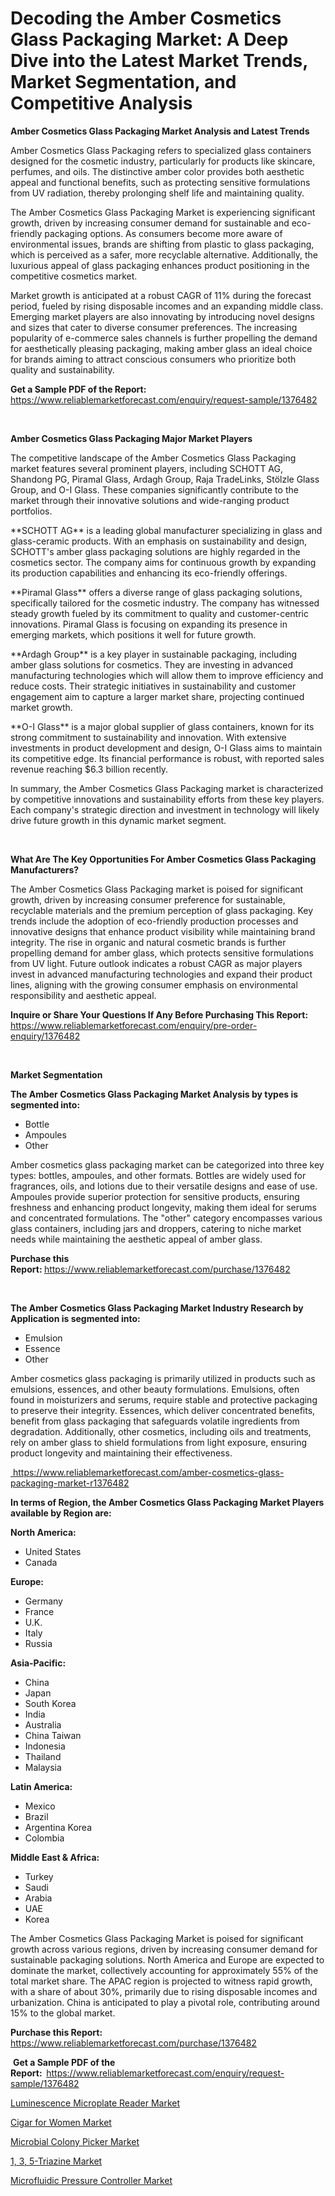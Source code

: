 <p><h1>Decoding the Amber Cosmetics Glass Packaging Market: A Deep Dive into the Latest Market Trends, Market Segmentation, and Competitive Analysis</h1></p><p><strong>Amber Cosmetics Glass Packaging Market Analysis and Latest Trends</strong></p>
<p><p>Amber Cosmetics Glass Packaging refers to specialized glass containers designed for the cosmetic industry, particularly for products like skincare, perfumes, and oils. The distinctive amber color provides both aesthetic appeal and functional benefits, such as protecting sensitive formulations from UV radiation, thereby prolonging shelf life and maintaining quality.</p><p>The Amber Cosmetics Glass Packaging Market is experiencing significant growth, driven by increasing consumer demand for sustainable and eco-friendly packaging options. As consumers become more aware of environmental issues, brands are shifting from plastic to glass packaging, which is perceived as a safer, more recyclable alternative. Additionally, the luxurious appeal of glass packaging enhances product positioning in the competitive cosmetics market.</p><p>Market growth is anticipated at a robust CAGR of 11% during the forecast period, fueled by rising disposable incomes and an expanding middle class. Emerging market players are also innovating by introducing novel designs and sizes that cater to diverse consumer preferences. The increasing popularity of e-commerce sales channels is further propelling the demand for aesthetically pleasing packaging, making amber glass an ideal choice for brands aiming to attract conscious consumers who prioritize both quality and sustainability.</p></p>
<p><strong>Get a Sample PDF of the Report:&nbsp;</strong> <a href="https://www.reliablemarketforecast.com/enquiry/request-sample/1376482?utm_campaign=2516&utm_medium=2&utm_source=Github&utm_content=ia&utm_term=28032025&utm_id=amber-cosmetics-glass-packaging">https://www.reliablemarketforecast.com/enquiry/request-sample/1376482</a></p>
<p>&nbsp;</p>
<p><strong>Amber Cosmetics Glass Packaging Major Market Players</strong></p>
<p><p>The competitive landscape of the Amber Cosmetics Glass Packaging market features several prominent players, including SCHOTT AG, Shandong PG, Piramal Glass, Ardagh Group, Raja TradeLinks, Stölzle Glass Group, and O-I Glass. These companies significantly contribute to the market through their innovative solutions and wide-ranging product portfolios.</p><p>**SCHOTT AG** is a leading global manufacturer specializing in glass and glass-ceramic products. With an emphasis on sustainability and design, SCHOTT's amber glass packaging solutions are highly regarded in the cosmetics sector. The company aims for continuous growth by expanding its production capabilities and enhancing its eco-friendly offerings.</p><p>**Piramal Glass** offers a diverse range of glass packaging solutions, specifically tailored for the cosmetic industry. The company has witnessed steady growth fueled by its commitment to quality and customer-centric innovations. Piramal Glass is focusing on expanding its presence in emerging markets, which positions it well for future growth.</p><p>**Ardagh Group** is a key player in sustainable packaging, including amber glass solutions for cosmetics. They are investing in advanced manufacturing technologies which will allow them to improve efficiency and reduce costs. Their strategic initiatives in sustainability and customer engagement aim to capture a larger market share, projecting continued market growth.</p><p>**O-I Glass** is a major global supplier of glass containers, known for its strong commitment to sustainability and innovation. With extensive investments in product development and design, O-I Glass aims to maintain its competitive edge. Its financial performance is robust, with reported sales revenue reaching $6.3 billion recently.</p><p>In summary, the Amber Cosmetics Glass Packaging market is characterized by competitive innovations and sustainability efforts from these key players. Each company's strategic direction and investment in technology will likely drive future growth in this dynamic market segment.</p></p>
<p>&nbsp;</p>
<p><strong>What Are The Key Opportunities For Amber Cosmetics Glass Packaging Manufacturers?</strong></p>
<p><p>The Amber Cosmetics Glass Packaging market is poised for significant growth, driven by increasing consumer preference for sustainable, recyclable materials and the premium perception of glass packaging. Key trends include the adoption of eco-friendly production processes and innovative designs that enhance product visibility while maintaining brand integrity. The rise in organic and natural cosmetic brands is further propelling demand for amber glass, which protects sensitive formulations from UV light. Future outlook indicates a robust CAGR as major players invest in advanced manufacturing technologies and expand their product lines, aligning with the growing consumer emphasis on environmental responsibility and aesthetic appeal.</p></p>
<p><strong>Inquire or Share Your Questions If Any Before Purchasing This Report:</strong> <a href="https://www.reliablemarketforecast.com/enquiry/pre-order-enquiry/1376482?utm_campaign=2516&utm_medium=2&utm_source=Github&utm_content=ia&utm_term=28032025&utm_id=amber-cosmetics-glass-packaging">https://www.reliablemarketforecast.com/enquiry/pre-order-enquiry/1376482</a></p>
<p>&nbsp;</p>
<p><strong>Market Segmentation</strong></p>
<p><strong>The Amber Cosmetics Glass Packaging Market Analysis by types is segmented into:</strong></p>
<p><ul><li>Bottle</li><li>Ampoules</li><li>Other</li></ul></p>
<p><p>Amber cosmetics glass packaging market can be categorized into three key types: bottles, ampoules, and other formats. Bottles are widely used for fragrances, oils, and lotions due to their versatile designs and ease of use. Ampoules provide superior protection for sensitive products, ensuring freshness and enhancing product longevity, making them ideal for serums and concentrated formulations. The "other" category encompasses various glass containers, including jars and droppers, catering to niche market needs while maintaining the aesthetic appeal of amber glass.</p></p>
<p><strong>Purchase this Report:&nbsp;</strong><a href="https://www.reliablemarketforecast.com/purchase/1376482?utm_campaign=2516&utm_medium=2&utm_source=Github&utm_content=ia&utm_term=28032025&utm_id=amber-cosmetics-glass-packaging">https://www.reliablemarketforecast.com/purchase/1376482</a></p>
<p>&nbsp;</p>
<p><strong>The Amber Cosmetics Glass Packaging Market Industry Research by Application is segmented into:</strong></p>
<p><ul><li>Emulsion</li><li>Essence</li><li>Other</li></ul></p>
<p><p>Amber cosmetics glass packaging is primarily utilized in products such as emulsions, essences, and other beauty formulations. Emulsions, often found in moisturizers and serums, require stable and protective packaging to preserve their integrity. Essences, which deliver concentrated benefits, benefit from glass packaging that safeguards volatile ingredients from degradation. Additionally, other cosmetics, including oils and treatments, rely on amber glass to shield formulations from light exposure, ensuring product longevity and maintaining their effectiveness.</p></p>
<p><a href="https://www.reliablemarketforecast.com/amber-cosmetics-glass-packaging-market-r1376482?utm_campaign=2516&utm_medium=2&utm_source=Github&utm_content=ia&utm_term=28032025&utm_id=amber-cosmetics-glass-packaging">&nbsp;https://www.reliablemarketforecast.com/amber-cosmetics-glass-packaging-market-r1376482</a></p>
<p><strong>In terms of Region, the Amber Cosmetics Glass Packaging Market Players available by Region are:</strong></p>
<p>
    <p> <strong> North America: </strong>
        <ul>
            <li>United States</li>
            <li>Canada</li>
        </ul>
        </p> 
    <p> <strong> Europe: </strong>
        <ul>
            <li>Germany</li>
            <li>France</li>
            <li>U.K.</li>
            <li>Italy</li>
            <li>Russia</li>
        </ul>
        </p> 
    <p> <strong> Asia-Pacific: </strong>
        <ul>
            <li>China</li>
            <li>Japan</li>
            <li>South Korea</li>
            <li>India</li>
            <li>Australia</li>
            <li>China Taiwan</li>
            <li>Indonesia</li>
            <li>Thailand</li>
            <li>Malaysia</li>
        </ul>
        </p> 
    <p> <strong> Latin America: </strong>
        <ul>
            <li>Mexico</li>
            <li>Brazil</li>
            <li>Argentina Korea</li>
            <li>Colombia</li>
        </ul>
        </p> 
    <p> <strong> Middle East & Africa: </strong>
        <ul>
            <li>Turkey</li>
            <li>Saudi</li>
            <li>Arabia</li>
            <li>UAE</li>
            <li>Korea</li>
        </ul>
    </p>
    </p>
<p><p>The Amber Cosmetics Glass Packaging Market is poised for significant growth across various regions, driven by increasing consumer demand for sustainable packaging solutions. North America and Europe are expected to dominate the market, collectively accounting for approximately 55% of the total market share. The APAC region is projected to witness rapid growth, with a share of about 30%, primarily due to rising disposable incomes and urbanization. China is anticipated to play a pivotal role, contributing around 15% to the global market.</p></p>
<p><strong>Purchase this Report: </strong><a href="https://www.reliablemarketforecast.com/purchase/1376482?utm_campaign=2516&utm_medium=2&utm_source=Github&utm_content=ia&utm_term=28032025&utm_id=amber-cosmetics-glass-packaging">https://www.reliablemarketforecast.com/purchase/1376482</a></p>
<p>&nbsp;<strong>Get a Sample PDF of the Report:&nbsp;&nbsp;</strong><a href="https://www.reliablemarketforecast.com/enquiry/request-sample/1376482?utm_campaign=2516&utm_medium=2&utm_source=Github&utm_content=ia&utm_term=28032025&utm_id=amber-cosmetics-glass-packaging">https://www.reliablemarketforecast.com/enquiry/request-sample/1376482</a></p>
<p><strong></strong></p>
<p><p><a href="https://www.linkedin.com/pulse/comprehensive-analysis-luminescence-microplate-reader-market-hgqse?utm_campaign=2516&utm_medium=2&utm_source=Github&utm_content=ia&utm_term=28032025&utm_id=amber-cosmetics-glass-packaging">Luminescence Microplate Reader Market</a></p><p><a href="https://github.com/ernierintzfu/Market-Research-Report-List-1/blob/main/cigar-for-women-market.md?utm_campaign=2516&utm_medium=2&utm_source=Github&utm_content=ia&utm_term=28032025&utm_id=amber-cosmetics-glass-packaging">Cigar for Women Market</a></p><p><a href="https://www.linkedin.com/pulse/future-trends-microbial-colony-picker-market-2025-2032-6457e?utm_campaign=2516&utm_medium=2&utm_source=Github&utm_content=ia&utm_term=28032025&utm_id=amber-cosmetics-glass-packaging">Microbial Colony Picker Market</a></p><p><a href="https://github.com/kielbledeni0/Market-Research-Report-List-1/blob/main/1-3-5-triazine-market.md?utm_campaign=2516&utm_medium=2&utm_source=Github&utm_content=ia&utm_term=28032025&utm_id=amber-cosmetics-glass-packaging">1, 3, 5-Triazine Market</a></p><p><a href="https://www.linkedin.com/pulse/analysis-market-microfluidic-pressure-controller-illuminating-dmige?utm_campaign=2516&utm_medium=2&utm_source=Github&utm_content=ia&utm_term=28032025&utm_id=amber-cosmetics-glass-packaging">Microfluidic Pressure Controller Market</a></p></p>